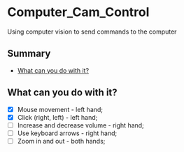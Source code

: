 # Computer_Cam_Control
 Using computer vision to send commands to the computer

## Summary

- [What can you do with it?](#what-can-you-do-with-it)

## What can you do with it?

- [X] Mouse movement - left hand;
- [X] Click (right, left)  - left hand;
- [ ] Increase and decrease volume - right hand; 
- [ ] Use keyboard arrows - right hand;
- [ ] Zoom in and out - both hands;